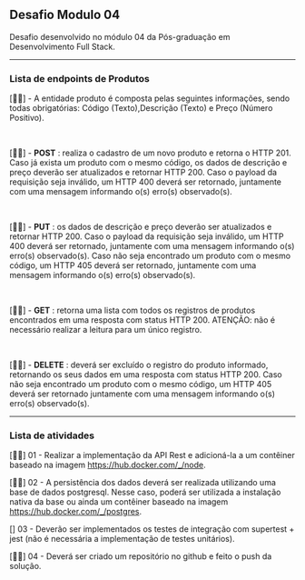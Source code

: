 ## Desafio Modulo 04 

Desafio desenvolvido no módulo 04 da Pós-graduação em Desenvolvimento Full Stack.  

<hr>

### Lista de endpoints de Produtos  
[🐱‍🚀] - A entidade produto é composta pelas seguintes informações, sendo todas obrigatórias: Código (Texto),Descrição (Texto) e Preço (Número Positivo).  

<br>

[🐱‍🚀] - **POST** : realiza o cadastro de um novo produto e retorna o HTTP 201. Caso já exista um produto com o mesmo código, os dados de descrição e preço deverão ser atualizados e retornar HTTP 200. Caso o payload da requisição seja inválido, um HTTP 400 deverá ser retornado, juntamente com uma mensagem informando o(s) erro(s) observado(s).  

<br>  

[🐱‍🚀] - **PUT** : os dados de descrição e preço deverão ser atualizados e retornar HTTP 200. Caso o payload da requisição seja inválido, um HTTP 400 deverá ser retornado, juntamente com uma mensagem informando o(s) erro(s) observado(s). Caso não seja encontrado um produto com o mesmo código, um HTTP 405 deverá ser retornado, juntamente com uma mensagem informando o(s) erro(s) observado(s).  

<br>

[🐱‍🚀] - **GET** : retorna uma lista com todos os registros de produtos encontrados em uma resposta com status HTTP 200. ATENÇÃO: não é necessário realizar a leitura para um único registro.  

<br>  

[🐱‍🚀] - **DELETE** : deverá ser excluído o registro do produto informado, retornando os seus dados em uma resposta com status HTTP 200. Caso não seja encontrado um produto com o mesmo código, um HTTP 405 deverá ser retornado juntamente com uma mensagem informando o(s) erro(s) observado(s).

<hr>

### Lista de atividades  
[🐱‍🚀] 01 - Realizar a implementação da API Rest e adicioná-la a um contêiner baseado na imagem https://hub.docker.com/_/node.  

[🐱‍🚀] 02 - A persistência dos dados deverá ser realizada utilizando uma base de dados postgresql. Nesse caso, poderá ser utilizada a instalação nativa da base ou ainda um contêiner baseado na imagem https://hub.docker.com/_/postgres.  

[] 03 - Deverão ser implementados os testes de integração com supertest + jest (não é necessária a implementação de testes unitários).  

[🐱‍🚀] 04 - Deverá ser criado um repositório no github e feito o push da solução.